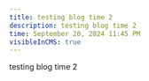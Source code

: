 ```yaml
---
title: testing blog time 2
description: testing blog time 2
time: September 20, 2024 11:45 PM
visibleInCMS: true
---
```

testing blog time 2
